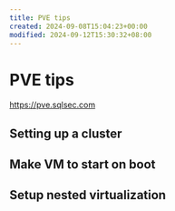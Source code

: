 ```yaml
---
title: PVE tips
created: 2024-09-08T15:04:23+00:00
modified: 2024-09-12T15:30:32+08:00
---
```


# PVE tips

https://pve.sqlsec.com

## Setting up a cluster

## Make VM to start on boot

## Setup nested virtualization

